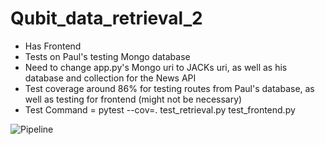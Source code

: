 # Qubit_data_retrieval_2

- Has Frontend
- Tests on Paul's testing Mongo database
- Need to change app.py's Mongo uri to JACKs uri, as well as his database and collection for the News API
- Test coverage around 86% for testing routes from Paul's database, as well as testing for frontend (might not be necessary)
- Test Command =  pytest --cov=. test_retrieval.py test_frontend.py

![Pipeline](https://github.com/Confluencer101/Qubit_data_retrieval_2/actions/workflows/data-retrieval-ci.yml/badge.svg)
